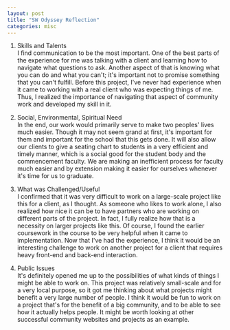 ```yaml
---
layout: post
title: "SW Odyssey Reflection"
categories: misc
---
```


1. Skills and Talents <br>
I find communication to be the most important. One of the best parts of the experience for me was talking with a client and learning how to navigate what questions to ask. Another aspect of that is knowing what you can do and what you can't; it's important not to promise something that you can't fulfill. Before this project, I've never had experience when it came to working with a real client who was expecting things of me. Thus, I realized the importance of navigating that aspect of community work and developed my skill in it. <br>

2. Social, Environmental, Spiritual Need <br>
In the end, our work would primarily serve to make two peoples' lives much easier. Though it may not seem grand at first, it's important for them and important for the school that this gets done. It will also allow our clients to give a seating chart to students in a very efficient and timely manner, which is a social good for the student body and the commencement faculty. We are making an inefficient process for faculty much easier and by extension making it easier for ourselves whenever it's time for us to graduate. <br>

3. What was Challenged/Useful <br>
I confirmed that it was very difficult to work on a large-scale project like this for a client, as I thought. As someone who likes to work alone, I also realized how nice it can be to have partners who are working on different parts of the project. In fact, I fully realize how that is a necessity on larger projects like this. Of course, I found the earlier coursework in the course to be very helpful when it came to implementation. Now that I've had the experience, I think it would be an interesting challenge to work on another project for a client that requires heavy front-end and back-end interaction. <br>

4. Public Issues <br>
It's definitely opened me up to the possibilities of what kinds of things I might be able to work on. This project was relatively small-scale and for a very local purpose, so it got me thinking about what projects might benefit a very large number of people. I think it would be fun to work on a project that's for the benefit of a big community, and to be able to see how it actually helps people. It might be worth looking at other successful community websites and projects as an example.
